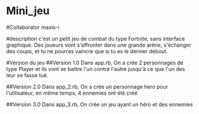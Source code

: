 # Mini_jeu

#Collaborator
maxis-i

#description
c'est un petit jeu de combat du type Fortnite, sans interface graphique. Des joueurs vont s'affronter dans une grande arène, s'échanger des coups, et tu ne pourras vaincre que si tu es le dernier debout.

#Version du jeu
##Version 1.0
Dans app.rb, On a crée 2 personnages de type Player et ils vont se battre l'un contre l'autre jusqu'à ce que l'un des leur se fasse tué.

##Version 2.0
Dans app_2.rb, On a crée un personnage hero pour l'utilisateur, en même temps, 4 ennemies ont été créé

##Version 3.0
Dans app_3.rb, On crée un jeu ayant un héro et des ennemies